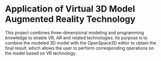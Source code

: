 # Application of Virtual 3D Model Augmented Reality Technology

This project combines three-dimensional modeling and programming knowledge to enable VR, AR and related technologies. Its purpose is to combine the modeled 3D model with the OpenSpace3D editor to obtain the final result, which allows the user to perform corresponding operations on the model based on VR technology.



